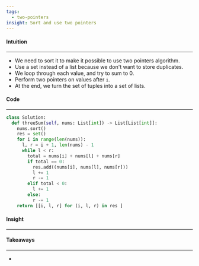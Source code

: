 ```yaml
---
tags:
  - two-pointers
insight: Sort and use two pointers
---
```


#### Intuition
---
- We need to sort it to make it possible to use two pointers algorithm.
- Use a set instead of a list because we don't want to store duplicates.
- We loop through each value, and try to sum to 0.
- Perform two pointers on values after `i`.
- At the end, we turn the set of tuples into a set of lists. 

#### Code
---

```python
class Solution:
  def threeSum(self, nums: List[int]) -> List[List[int]]:
    nums.sort()
    res = set()
    for i in range(len(nums)):
      l, r = i + 1, len(nums) - 1
      while l < r:
        total = nums[i] + nums[l] + nums[r]
        if total == 0:
          res.add((nums[i], nums[l], nums[r]))
          l += 1
          r -= 1
        elif total < 0:
          l += 1
        else:
          r -= 1
    return [[i, l, r] for (i, l, r) in res ]
```

#### Insight
---


#### Takeaways
---
- 